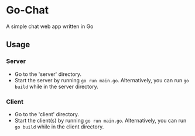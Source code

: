 # Go-Chat
A simple chat web app written in Go

## Usage
### Server
* Go to the 'server' directory.
* Start the server by running `go run main.go`. Alternatively, you can run `go build` while in the server directory.
### Client
* Go to the 'client' directory.
* Start the client(s) by running `go run main.go`. Alternatively, you can run `go build` while in the client directory.
